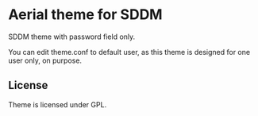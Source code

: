 # Aerial theme for SDDM

SDDM theme with password field only. 

You can edit theme.conf to default user, as this theme is designed for one user only, on purpose. 

## License
Theme is licensed under GPL.
